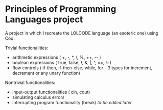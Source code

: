 # Principles of Programming Languages project

A project in which I recreate the LOLCODE language (an esoteric one) using Coq.

Trivial functionalities:
- arithmetic expressions ( +, -, *, /, %, ++, -- )
- boolean expressions ( true, false, !, &, |, ^, ==, !=)
- flow controls ( if-then, if-then-else, while, for - 3 types for increment, decrement or any unary function)

Nontrivial functionalities:
- input-output functionalities ( cin, cout)
- simulating calculus errors
- interrupting program functionality (break)
*to be edited later*


